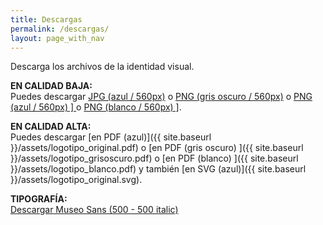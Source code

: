 ```yaml
---
title: Descargas
permalink: /descargas/
layout: page_with_nav
---
```


Descarga los archivos de la identidad visual.

<strong>EN CALIDAD BAJA:</strong><br/>
Puedes descargar <a href="{{ site.baseurl }}/assets/logotipoazul-560px.jpg" download="{{ site.baseurl }}/assets/logotipoazul-560px.jpg">JPG (azul / 560px)</a> o <a href="{{ site.baseurl }}/assets/logotipogrioscuro-560px" download="{{ site.baseurl }}/assets/logotipogrioscuro-560px.png">PNG (gris oscuro / 560px)</a> o <a href="{{ site.baseurl }}/assets/logotipoazul-560px.png" download="{{ site.baseurl }}/assets/logotipoazul-560px.png">PNG (azul / 560px) ] </a>  o <a href="{{ site.baseurl }}/assets/logotipoblanco.png" download="{{ site.baseurl }}/assets/logotipoblanco.png">PNG (blanco / 560px) ]</a>.


<strong>EN CALIDAD ALTA:</strong><br/>
Puedes descargar [en PDF (azul)]({{ site.baseurl }}/assets/logotipo_original.pdf) o [en PDF (gris oscuro) ]({{ site.baseurl }}/assets/logotipo_grisoscuro.pdf) o [en PDF (blanco) ]({{ site.baseurl }}/assets/logotipo_blanco.pdf) y también [en SVG (azul)]({{ site.baseurl }}/assets/logotipo_original.svg).

<strong>TIPOGRAFÍA:</strong><br/>
<a target="_blank" href="http://www.fontsquirrel.com/fonts/museo-sans">Descargar Museo Sans (500 - 500 italic) </a>

